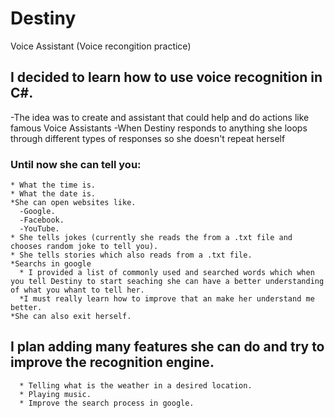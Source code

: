 # Destiny
Voice Assistant (Voice recongition practice) 

## I decided to learn how to use voice recognition in C#. 
 -The idea was to create and assistant that could help and do actions like famous Voice Assistants 
 -When Destiny responds to anything she loops through different types of responses so she doesn't repeat herself  
 ### Until now she can tell you:  
    * What the time is. 
    * What the date is. 
    *She can open websites like.  
      -Google. 
      -Facebook.  
      -YouTube.  
    * She tells jokes (currently she reads the from a .txt file and chooses random joke to tell you). 
    * She tells stories which also reads from a .txt file. 
    *Searchs in google 
      * I provided a list of commonly used and searched words which when you tell Destiny to start seaching she can have a better understanding of what you whant to tell her. 
      *I must really learn how to improve that an make her understand me better.
    *She can also exit herself.
## I plan adding many features she can do and try to improve the recognition engine. 
      * Telling what is the weather in a desired location.  
      * Playing music. 
      * Improve the search process in google. 
    
    
